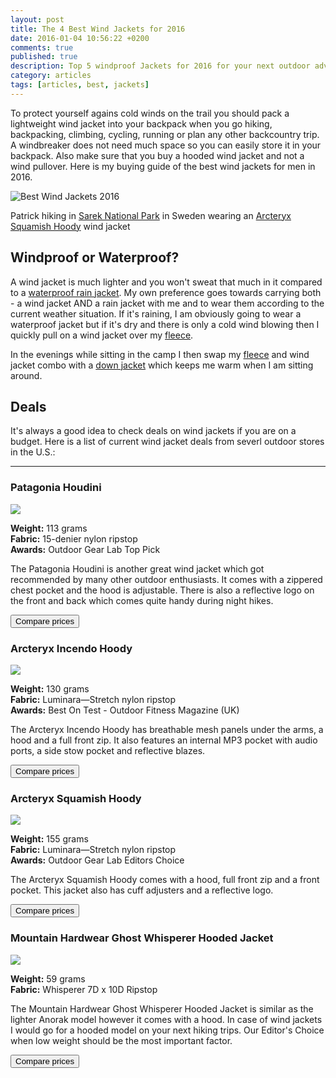 ```yaml
---
layout: post
title: The 4 Best Wind Jackets for 2016
date: 2016-01-04 10:56:22 +0200
comments: true
published: true
description: Top 5 windproof Jackets for 2016 for your next outdoor adventure!
category: articles
tags: [articles, best, jackets]
---
```

To protect yourself agains cold winds on the trail you should pack a lightweight wind jacket into your backpack when you go hiking, backpacking, climbing, cycling, running or plan any other backcountry trip. A windbreaker does not need much space so you can easily store it in your backpack. Also make sure that you buy a hooded wind jacket and not a wind pullover. Here is my buying guide of the best wind jackets for men in 2016.

![](https://c2.staticflickr.com/8/7385/9599027418_a38b42401e_o.jpg "Best Wind Jackets 2016")

<!--more-->

Patrick hiking in [Sarek National Park](http://hikeventures.com/hiking-and-packrafting-in-sarek-day-1/ "Best Wind Jackets 2016") in Sweden wearing an [Arcteryx Squamish Hoody](http://hikeventures.com/gear-review-arcteryx-squamish-hoody/ "Arcteryx Squamish Hoody") wind jacket

## Windproof or Waterproof?
A wind jacket is much lighter and you won't sweat that much in it compared to a [waterproof rain jacket](http://www.hikeventures.com/best-waterproof-rain-jackets/ "Best Rain Jackets"). My own preference goes towards carrying both - a wind jacket AND a rain jacket with me and to wear them according to the current weather situation. If it's raining, I am obviously going to wear a waterproof jacket but if it's dry and there is only a cold wind blowing then I quickly pull on a wind jacket over my [fleece](http://www.hikeventures.com/best-fleece-jackets/ "Best Fleece Jackets"). 

In the evenings while sitting in the camp I then swap my [fleece](http://www.hikeventures.com/best-fleece-jackets/ "Fleece Jackets") and wind jacket combo with a [down jacket](#) which keeps me warm when I am sitting around.

## Deals
It's always a good idea to check deals on wind jackets if you are on a budget. Here is a list of current wind jacket deals from severl outdoor stores in the U.S.:
<div class="row">
  <div class="col-sm-12">
<center>
 <script type="text/javascript" src="http://classic.avantlink.com/api.php?affiliate_id=125311&module=ProductSearch&output=js&website_id=150351&search_term=wind jacket men AND the north face OR wind jacket men AND Columbia OR wind jacket men AND Westcomb OR wind jacket men AND Mountain Hardwear OR wind jacket men AND Montane OR wind jacket men AND Berghaus OR wind jacket men AND Rab&search_advanced_syntax=1&merchant_ids=10008%7C10060%7C11741%7C10913%7C11243%7C10785%7C10086%7C13273%7C10083%7C10248%7C10049%7C10921%7C10279%7C10345%7C10593%7C10337%7C10943&search_on_sale_only=1&search_on_sale_level=20&search_results_layout=list&search_results_fields=Product+Name%7CSale+Price%7CPrice+Discount+Percent&search_results_count=8&search_results_sort_order=Sale+Price"></script>
</center>
  </div>
</div>

---

### Patagonia Houdini

<a rel="nofollow" href="http://www.amazon.com/gp/product/B00KSQTZQQ/ref=as_li_tl?ie=UTF8&camp=1789&creative=9325&creativeASIN=B00KSQTZQQ&linkCode=as2&tag=hikeve-20&linkId=KM4EAWTFISSHOM2C"><img border="0" src="http://ws-na.amazon-adsystem.com/widgets/q?_encoding=UTF8&ASIN=B00KSQTZQQ&Format=_SL250_&ID=AsinImage&MarketPlace=US&ServiceVersion=20070822&WS=1&tag=hikeve-20" ></a><img src="http://ir-na.amazon-adsystem.com/e/ir?t=hikeve-20&l=as2&o=1&a=B00KSQTZQQ" width="1" height="1" border="0" alt="" style="border:none !important; margin:0px !important;" />

**Weight:** 113 grams   
**Fabric:** 15-denier nylon ripstop      
**Awards:** Outdoor Gear Lab Top Pick   

The Patagonia Houdini is another great wind jacket which got recommended by many other outdoor enthusiasts. It comes with a zippered chest pocket and the hood is adjustable. There is also a reflective logo on the front and back which comes quite handy during night hikes.

<a href="http://www.hikeventures.com/deals/#patagonia+houdini"><button class="btn btn-danger">Compare prices</button></a>

### Arcteryx Incendo Hoody

<a rel="nofollow" href="http://www.amazon.com/gp/product/B00GW7ZHG2/ref=as_li_tl?ie=UTF8&camp=1789&creative=9325&creativeASIN=B00GW7ZHG2&linkCode=as2&tag=hikeve-20&linkId=TRAIMP6VVV2WPE4A"><img border="0" src="http://ws-na.amazon-adsystem.com/widgets/q?_encoding=UTF8&ASIN=B00GW7ZHG2&Format=_SL250_&ID=AsinImage&MarketPlace=US&ServiceVersion=20070822&WS=1&tag=hikeve-20" ></a><img src="http://ir-na.amazon-adsystem.com/e/ir?t=hikeve-20&l=as2&o=1&a=B00GW7ZHG2" width="1" height="1" border="0" alt="" style="border:none !important; margin:0px !important;" />

**Weight:** 130 grams   
**Fabric:** Luminara—Stretch nylon ripstop    
**Awards:** Best On Test - Outdoor Fitness Magazine (UK)   

The Arcteryx Incendo Hoody has breathable mesh panels under the arms, a hood and a full front zip. It also features an internal MP3 pocket with audio ports, a side stow pocket and reflective blazes.

<a href="http://www.hikeventures.com/deals/#Arcteryx+incendo+hoody"><button class="btn btn-danger">Compare prices</button></a>

### Arcteryx Squamish Hoody

<a rel="nofollow" href="http://www.amazon.com/gp/product/B00G9HPWU6/ref=as_li_tl?ie=UTF8&camp=1789&creative=9325&creativeASIN=B00G9HPWU6&linkCode=as2&tag=hikeve-20&linkId=BWQUNX6BXF6UDSMC"><img border="0" src="http://ws-na.amazon-adsystem.com/widgets/q?_encoding=UTF8&ASIN=B00G9HPWU6&Format=_SL250_&ID=AsinImage&MarketPlace=US&ServiceVersion=20070822&WS=1&tag=hikeve-20" ></a><img src="http://ir-na.amazon-adsystem.com/e/ir?t=hikeve-20&l=as2&o=1&a=B00G9HPWU6" width="1" height="1" border="0" alt="" style="border:none !important; margin:0px !important;" />

**Weight:** 155 grams   
**Fabric:** Luminara—Stretch nylon ripstop   
**Awards:** Outdoor Gear Lab Editors Choice   

The Arcteryx Squamish Hoody comes with a hood, full front zip and a front pocket. This jacket also has cuff adjusters and a reflective logo.

<a href="http://www.hikeventures.com/deals/#Arcteryx+squamish+hoody"><button class="btn btn-danger">Compare prices</button></a>

### Mountain Hardwear Ghost Whisperer Hooded Jacket
<a rel="nofollow" href="http://www.amazon.com/gp/product/B00DH44IEU/ref=as_li_tl?ie=UTF8&camp=1789&creative=9325&creativeASIN=B00DH44IEU&linkCode=as2&tag=hikeve-20&linkId=4GK24YGHCR22L4NQ"><img border="0" src="http://ws-na.amazon-adsystem.com/widgets/q?_encoding=UTF8&ASIN=B00DH44IEU&Format=_SL250_&ID=AsinImage&MarketPlace=US&ServiceVersion=20070822&WS=1&tag=hikeve-20" ></a><img src="http://ir-na.amazon-adsystem.com/e/ir?t=hikeve-20&l=as2&o=1&a=B00DH44IEU" width="1" height="1" border="0" alt="" style="border:none !important; margin:0px !important;" />

**Weight:** 59 grams   
**Fabric:** Whisperer 7D x 10D Ripstop   

The Mountain Hardwear Ghost Whisperer Hooded Jacket is similar as the lighter Anorak model however it comes with a hood. In case of wind jackets I would go for a hooded model on your next hiking trips. Our Editor's Choice when low weight should be the most important factor.

<a href="http://www.hikeventures.com/deals/#ghost+whisperer+hooded+jacket"><button class="btn btn-danger">Compare prices</button></a>
